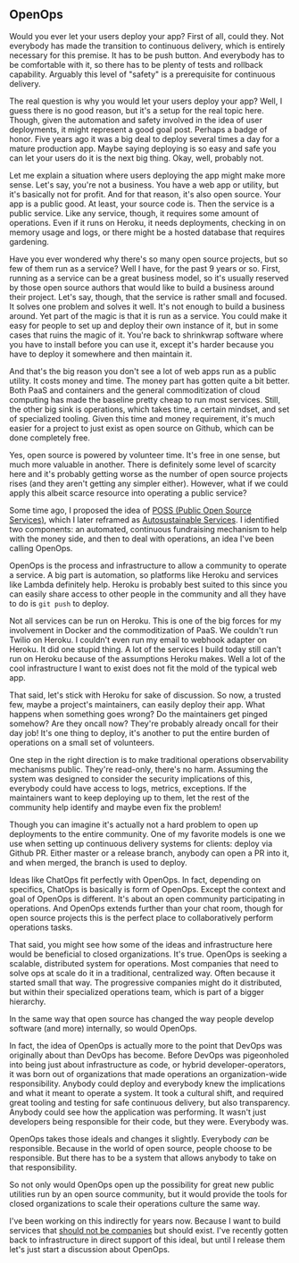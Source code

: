 ## OpenOps

Would you ever let your users deploy your app? First of all, could they. Not everybody has made the transition to continuous delivery, which is entirely necessary for this premise. It has to be push button. And everybody has to be comfortable with it, so there has to be plenty of tests and rollback capability. Arguably this level of "safety" is a prerequisite for continuous delivery.

The real question is why you would let your users deploy your app? Well, I guess there is no good reason, but it's a setup for the real topic here. Though, given the automation and safety involved in the idea of user deployments, it might represent a good goal post. Perhaps a badge of honor. Five years ago it was a big deal to deploy several times a day for a mature production app. Maybe saying deploying is so easy and safe you can let your users do it is the next big thing. Okay, well, probably not.

Let me explain a situation where users deploying the app might make more sense. Let's say, you're not a business. You have a web app or utility, but it's basically not for profit. And for that reason, it's also open source. Your app is a public good. At least, your source code is. Then the service is a public service. Like any service, though, it requires some amount of operations. Even if it runs on Heroku, it needs deployments, checking in on memory usage and logs, or there might be a hosted database that requires gardening.

Have you ever wondered why there's so many open source projects, but so few of them run as a service? Well I have, for the past 9 years or so. First, running as a service can be a great business model, so it's usually reserved by those open source authors that would like to build a business around their project. Let's say, though, that the service is rather small and focused. It solves one problem and solves it well. It's not enough to build a business around. Yet part of the magic is that it is run as a service. You could make it easy for people to set up and deploy their own instance of it, but in some cases that ruins the magic of it. You're back to shrinkwrap software where you have to install before you can use it, except it's harder because you have to deploy it somewhere and then maintain it. 

And that's the big reason you don't see a lot of web apps run as a public utility. It costs money and time. The money part has gotten quite a bit better. Both PaaS and containers and the general commoditization of cloud computing has made the baseline pretty cheap to run most services. Still, the other big sink is operations, which takes time, a certain mindset, and set of specialized tooling. Given this time and money requirement, it's much easier for a project to just exist as open source on Github, which can be done completely free.

Yes, open source is powered by volunteer time. It's free in one sense, but much more valuable in another. There is definitely some level of scarcity here and it's probably getting worse as the number of open source projects rises (and they aren't getting any simpler either). However, what if we could apply this albeit scarce resource into operating a public service? 

Some time ago, I proposed the idea of [POSS (Public Open Source Services)](http://progrium.com/blog/2009/10/29/public-open-source-services/), which I later reframed as [Autosustainable Services](https://vimeo.com/60885711). I identified two components: an automated, continuous fundraising mechanism to help with the money side, and then to deal with operations, an idea I've been calling OpenOps. 

OpenOps is the process and infrastructure to allow a community to operate a service. A big part is automation, so platforms like Heroku and services like Lambda definitely help. Heroku is probably best suited to this since you can easily share access to other people in the community and all they have to do is `git push` to deploy. 

Not all services can be run on Heroku. This is one of the big forces for my involvement in Docker and the commoditization of PaaS. We couldn't run Twilio on Heroku. I couldn't even run my email to webhook adapter on Heroku. It did one stupid thing. A lot of the services I build today still can't run on Heroku because of the assumptions Heroku makes. Well a lot of the cool infrastructure I want to exist does not fit the mold of the typical web app. 

That said, let's stick with Heroku for sake of discussion. So now, a trusted few, maybe a project's maintainers, can easily deploy their app. What happens when something goes wrong? Do the maintainers get pinged somehow? Are they oncall now? They're probably already oncall for their day job! It's one thing to deploy, it's another to put the entire burden of operations on a small set of volunteers. 

One step in the right direction is to make traditional operations observability mechanisms public. They're read-only, there's no harm. Assuming the system was designed to consider the security implications of this, everybody could have access to logs, metrics, exceptions. If the maintainers want to keep deploying up to them, let the rest of the community help identify and maybe even fix the problem!

Though you can imagine it's actually not a hard problem to open up deployments to the entire community. One of my favorite models is one we use when setting up continuous delivery systems for clients: deploy via Github PR. Either master or a release branch, anybody can open a PR into it, and when merged, the branch is used to deploy. 

Ideas like ChatOps fit perfectly with OpenOps. In fact, depending on specifics, ChatOps is basically is form of OpenOps. Except the context and goal of OpenOps is different. It's about an open community participating in operations. And OpenOps extends further than your chat room, though for open source projects this is the perfect place to collaboratively perform operations tasks. 

That said, you might see how some of the ideas and infrastructure here would be beneficial to closed organizations. It's true. OpenOps is seeking a scalable, distributed system for operations. Most companies that need to solve ops at scale do it in a traditional, centralized way. Often because it started small that way. The progressive companies might do it distributed, but within their specialized operations team, which is part of a bigger hierarchy. 

In the same way that open source has changed the way people develop software (and more) internally, so would OpenOps. 

In fact, the idea of OpenOps is actually more to the point that DevOps was originally about than DevOps has become. Before DevOps was pigeonholed into being just about infrastructure as code, or hybrid developer-operators, it was born out of organizations that made operations an organization-wide responsibility. Anybody could deploy and everybody knew the implications and what it meant to operate a system. It took a cultural shift, and required great tooling and testing for safe continuous delivery, but also transparency. Anybody could see how the application was performing. It wasn't just developers being responsible for their code, but they were. Everybody was. 

OpenOps takes those ideals and changes it slightly. Everybody *can* be responsible. Because in the world of open source, people choose to be responsible. But there has to be a system that allows anybody to take on that responsibility. 

So not only would OpenOps open up the possibility for great new public utilities run by an open source community, but it would provide the tools for closed organizations to scale their operations culture the same way. 

I've been working on this indirectly for years now. Because I want to build services that [should not be companies](http://progrium.com/wiki/BeyondStartups/) but should exist. I've recently gotten back to infrastructure in direct support of this ideal, but until I release them let's just start a discussion about OpenOps. 

